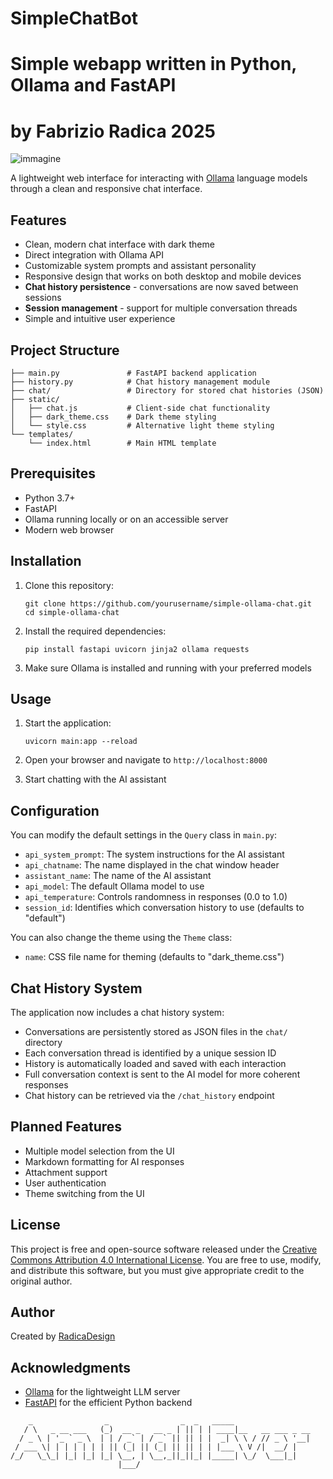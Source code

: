 # SimpleChatBot
# Simple webapp written in Python, Ollama and FastAPI
# by Fabrizio Radica 2025


![immagine](https://github.com/user-attachments/assets/c68e1ed5-c5da-4ca8-b5ec-210e08ea49b4)

A lightweight web interface for interacting with [Ollama](https://ollama.ai/) language models through a clean and responsive chat interface.

## Features

- Clean, modern chat interface with dark theme
- Direct integration with Ollama API
- Customizable system prompts and assistant personality
- Responsive design that works on both desktop and mobile devices
- **Chat history persistence** - conversations are now saved between sessions
- **Session management** - support for multiple conversation threads
- Simple and intuitive user experience

## Project Structure

```
├── main.py               # FastAPI backend application
├── history.py            # Chat history management module
├── chat/                 # Directory for stored chat histories (JSON)
├── static/
│   ├── chat.js           # Client-side chat functionality
│   ├── dark_theme.css    # Dark theme styling
│   └── style.css         # Alternative light theme styling
└── templates/
    └── index.html        # Main HTML template
```

## Prerequisites

- Python 3.7+
- FastAPI
- Ollama running locally or on an accessible server
- Modern web browser

## Installation

1. Clone this repository:
   ```
   git clone https://github.com/yourusername/simple-ollama-chat.git
   cd simple-ollama-chat
   ```

2. Install the required dependencies:
   ```
   pip install fastapi uvicorn jinja2 ollama requests
   ```

3. Make sure Ollama is installed and running with your preferred models

## Usage

1. Start the application:
   ```
   uvicorn main:app --reload
   ```

2. Open your browser and navigate to `http://localhost:8000`

3. Start chatting with the AI assistant

## Configuration

You can modify the default settings in the `Query` class in `main.py`:

- `api_system_prompt`: The system instructions for the AI assistant
- `api_chatname`: The name displayed in the chat window header
- `assistant_name`: The name of the AI assistant
- `api_model`: The default Ollama model to use
- `api_temperature`: Controls randomness in responses (0.0 to 1.0)
- `session_id`: Identifies which conversation history to use (defaults to "default")

You can also change the theme using the `Theme` class:
- `name`: CSS file name for theming (defaults to "dark_theme.css")

## Chat History System

The application now includes a chat history system:

- Conversations are persistently stored as JSON files in the `chat/` directory
- Each conversation thread is identified by a unique session ID
- History is automatically loaded and saved with each interaction
- Full conversation context is sent to the AI model for more coherent responses
- Chat history can be retrieved via the `/chat_history` endpoint

## Planned Features

- Multiple model selection from the UI
- Markdown formatting for AI responses 
- Attachment support
- User authentication
- Theme switching from the UI

## License

This project is free and open-source software released under the [Creative Commons Attribution 4.0 International License](https://creativecommons.org/licenses/by/4.0/). You are free to use, modify, and distribute this software, but you must give appropriate credit to the original author.

## Author

Created by [RadicaDesign](https://www.radicadesign.com)

## Acknowledgments

- [Ollama](https://ollama.ai/) for the lightweight LLM server
- [FastAPI](https://fastapi.tiangolo.com/) for the efficient Python backend

```
    _                _                _  _   _____                
   / \   _ __ ___   (_)  __ _   __ _ | || | | ____|__   __ ___ _ __ 
  / _ \ | '_ ` _ \  | | / _` | / _` || || | |  _| \ \ / // _ \ '__|
 / ___ \| | | | | | | || (_| || (_| || || | | |___ \ V /|  __/ |   
/_/   \_\_| |_| |_| |_| \__, | \__,_||_||_| |_____| \_/  \___|_|   
                        |___/                                      
```
